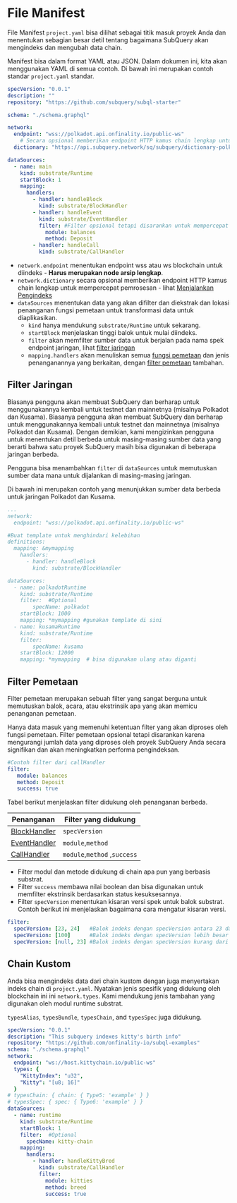 # File Manifest

File Manifest `project.yaml` bisa dilihat sebagai titik masuk proyek Anda dan menentukan sebagian besar detil tentang bagaimana SubQuery akan mengindeks dan mengubah data chain.

Manifest bisa dalam format YAML atau JSON. Dalam dokumen ini, kita akan menggunakan YAML di semua contoh. Di bawah ini merupakan contoh standar `project.yaml` standar.

``` yml
specVersion: "0.0.1"
description: ""
repository: "https://github.com/subquery/subql-starter"

schema: "./schema.graphql"

network:
  endpoint: "wss://polkadot.api.onfinality.io/public-ws"
    # Secara opsional memberikan endpoint HTTP kamus chain lengkap untuk mempercepat pemrosesan
  dictionary: "https://api.subquery.network/sq/subquery/dictionary-polkadot"

dataSources:
  - name: main
    kind: substrate/Runtime
    startBlock: 1
    mapping:
      handlers:
        - handler: handleBlock
          kind: substrate/BlockHandler
        - handler: handleEvent
          kind: substrate/EventHandler
          filter: #Filter opsional tetapi disarankan untuk mempercepat pemrosesan acara
            module: balances
            method: Deposit
        - handler: handleCall
          kind: substrate/CallHandler
```

- `network.endpoint` menentukan endpoint wss atau ws blockchain untuk diindeks - **Harus merupakan node arsip lengkap**.
- `network.dictionary` secara opsional memberikan endpoint HTTP kamus chain lengkap untuk mempercepat pemrosesan - lihat [Menjalankan Pengindeks](../run/run.md#using-a-dictionary)
- `dataSources` menentukan data yang akan difilter dan diekstrak dan lokasi penanganan fungsi pemetaan untuk transformasi data untuk diaplikasikan.
  - `kind` hanya mendukung `substrate/Runtime` untuk sekarang.
  - `startBlock` menjelaskan tinggi balok untuk mulai diindeks.
  - `filter` akan memfilter sumber data untuk berjalan pada nama spek endpoint jaringan, lihat [filter jaringan](#network-filters)
  - `mapping.handlers` akan menuliskan semua [fungsi pemetaan](./mapping.md) dan jenis penanganannya yang berkaitan, dengan [filter pemetaan](#mapping-filters) tambahan.

## Filter Jaringan

Biasanya pengguna akan membuat SubQuery dan berharap untuk menggunakannya kembali untuk testnet dan mainnetnya (misalnya Polkadot dan Kusama). Biasanya pengguna akan membuat SubQuery dan berharap untuk menggunakannya kembali untuk testnet dan mainnetnya (misalnya Polkadot dan Kusama). Dengan demikian, kami mengizinkan pengguna untuk menentukan detil berbeda untuk masing-masing sumber data yang berarti bahwa satu proyek SubQuery masih bisa digunakan di beberapa jaringan berbeda.

Pengguna bisa menambahkan `filter` di `dataSources` untuk memutuskan sumber data mana untuk dijalankan di masing-masing jaringan.

Di bawah ini merupakan contoh yang menunjukkan sumber data berbeda untuk jaringan Polkadot dan Kusama.

```yaml
...
network:
  endpoint: "wss://polkadot.api.onfinality.io/public-ws"

#Buat template untuk menghindari kelebihan
definitions:
  mapping: &mymapping
    handlers:
      - handler: handleBlock
        kind: substrate/BlockHandler

dataSources:
  - name: polkadotRuntime
    kind: substrate/Runtime
    filter:  #Optional
        specName: polkadot
    startBlock: 1000
    mapping: *mymapping #gunakan template di sini
  - name: kusamaRuntime
    kind: substrate/Runtime
    filter: 
        specName: kusama
    startBlock: 12000 
    mapping: *mymapping  # bisa digunakan ulang atau diganti
```

## Filter Pemetaan

Filter pemetaan merupakan sebuah filter yang sangat berguna untuk memutuskan balok, acara, atau ekstrinsik apa yang akan memicu penanganan pemetaan.

Hanya data masuk yang memenuhi ketentuan filter yang akan diproses oleh fungsi pemetaan. Filter pemetaan opsional tetapi disarankan karena mengurangi jumlah data yang diproses oleh proyek SubQuery Anda secara signifikan dan akan meningkatkan performa pengindeksan.

```yaml
#Contoh filter dari callHandler
filter: 
   module: balances
   method: Deposit
   success: true
```

Tabel berikut menjelaskan filter didukung oleh penanganan berbeda.

| Penanganan                                 | Filter yang didukung         |
| ------------------------------------------ | ---------------------------- |
| [BlockHandler](./mapping.md#block-handler) | `specVersion`                |
| [EventHandler](./mapping.md#event-handler) | `module`,`method`            |
| [CallHandler](./mapping.md#call-handler)   | `module`,`method` ,`success` |


-  Filter modul dan metode didukung di chain apa pun yang berbasis substrat.
- Filter `success` membawa nilai boolean dan bisa digunakan untuk memfilter ekstrinsik berdasarkan status kesuksesannya.
- Filter `specVersion` menentukan kisaran versi spek untuk balok substrat. Contoh berikut ini menjelaskan bagaimana cara mengatur kisaran versi.

```yaml
filter:
  specVersion: [23, 24]   #Balok indeks dengan specVersion antara 23 dan 24 (inklusif).
  specVersion: [100]      #Balok indeks dengan specVersion lebih besar dari atau sama dengan 100.
  specVersion: [null, 23] #Balok indeks dengan specVersion kurang dari atau sama dengan 23.
```

## Chain Kustom

Anda bisa mengindeks data dari chain kustom dengan juga menyertakan indeks chain di `project.yaml`. Nyatakan jenis spesifik yang didukung oleh blockchain ini ini `network.types`. Kami mendukung jenis tambahan yang digunakan oleh modul runtime substrat.

`typesAlias`, `typesBundle`, `typesChain`, and `typesSpec` juga didukung.

``` yml
specVersion: "0.0.1"
description: "This subquery indexes kitty's birth info"
repository: "https://github.com/onfinality-io/subql-examples"
schema: "./schema.graphql"
network:
  endpoint: "ws://host.kittychain.io/public-ws"
  types: {
    "KittyIndex": "u32",
    "Kitty": "[u8; 16]"
  }
# typesChain: { chain: { Type5: 'example' } }
# typesSpec: { spec: { Type6: 'example' } }
dataSources:
  - name: runtime
    kind: substrate/Runtime
    startBlock: 1
    filter:  #Optional
      specName: kitty-chain 
    mapping:
      handlers:
        - handler: handleKittyBred
          kind: substrate/CallHandler
          filter:
            module: kitties
            method: breed
            success: true
```

